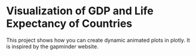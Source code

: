 # Visualization of GDP and Life Expectancy of Countries
This project shows how you can create dynamic animated plots in plotly. It is inspired by the gapminder website.
